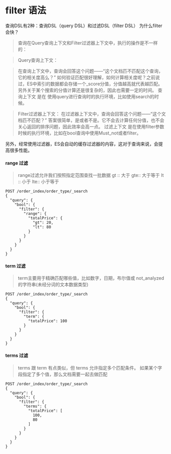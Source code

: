 # filter 语法
查询DSL有2种：查询DSL（query DSL）和过滤DSL（filter DSL）
为什么filter会快？

>查询在Query查询上下文和Filter过滤器上下文中，执行的操作是不一样的：

>Query查询上下文：

>在查询上下文中，查询会回答这个问题——“这个文档匹不匹配这个查询，它的相关度高么？”
如何验证匹配很好理解，如何计算相关度呢？之前说过，ES中索引的数据都会存储一个_score分值，分值越高就代表越匹配。另外关于某个搜索的分值计算还是很复杂的，因此也需要一定的时间。
查询上下文 是在 使用query进行查询时的执行环境，比如使用search的时候。

>Filter过滤器上下文：
在过滤器上下文中，查询会回答这个问题——“这个文档匹不匹配？”
答案很简单，是或者不是。它不会去计算任何分值，也不会关心返回的排序问题，因此效率会高一点。
过滤上下文 是在使用filter参数时候的执行环境，比如在bool查询中使用Must_not或者filter。

另外，经常使用过滤器，ES会自动的缓存过滤器的内容，这对于查询来说，会提高很多性能。


#### range 过滤
>range过滤允许我们按照指定范围查找一批数据
gt :: 大于
gte:: 大于等于
lt :: 小于
lte:: 小于等于

```
POST /order_index/order_type/_search
{
  "query": {
    "bool": {
      "filter": {
        "range": {
          "totalPrice": {
            "gt": 20,
            "lt": 80
          }
        }
      }
    }
  }
}
```

#### term 过滤
>term主要用于精确匹配哪些值，比如数字，日期，布尔值或 not_analyzed 的字符串(未经分词的文本数据类型)

```
POST /order_index/order_type/_search
{
  "query": {
    "bool": {
      "filter": {
        "term": {
          "totalPrice": 100
        }
      }
    }
  }
}
```


#### terms 过滤
>terms 跟 term 有点类似，但 terms 允许指定多个匹配条件。 如果某个字段指定了多个值，那么文档需要一起去做匹配

```
POST /order_index/order_type/_search
{
  "query": {
    "bool": {
      "filter": {
        "terms": {
          "totalPrice": [
            100,
            80
          ]
        }
      }
    }
  }
}
```
